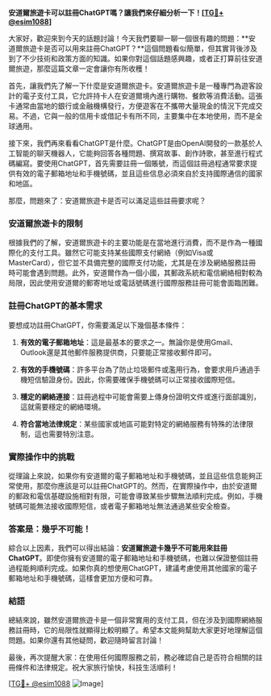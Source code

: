 **安道爾旅遊卡可以註冊ChatGPT嗎？讓我們來仔細分析一下！[[TG💪+ @esim1088](https://t.me/s/esim1088)]**

大家好，歡迎來到今天的話題討論！今天我們要聊一聊一個很有趣的問題：**安道爾旅遊卡是否可以用來註冊ChatGPT？**這個問題看似簡單，但其實背後涉及到了不少技術和政策方面的知識。如果你對這個話題感興趣，或者正打算前往安道爾旅遊，那麼這篇文章一定會讓你有所收穫！

首先，讓我們先了解一下什麼是安道爾旅遊卡。安道爾旅遊卡是一種專門為遊客設計的電子支付工具，它允許持卡人在安道爾境內進行購物、餐飲等消費活動。這張卡通常由當地的銀行或金融機構發行，方便遊客在不攜帶大量現金的情況下完成交易。不過，它與一般的信用卡或借記卡有所不同，主要集中在本地使用，而不是全球通用。

接下來，我們再來看看ChatGPT是什麼。ChatGPT是由OpenAI開發的一款基於人工智能的聊天機器人，它能夠回答各種問題、撰寫故事、創作詩歌，甚至進行程式碼編寫。要使用ChatGPT，首先需要註冊一個賬號，而這個註冊過程通常要求提供有效的電子郵箱地址和手機號碼，並且這些信息必須來自於支持國際通信的國家和地區。

那麼，問題來了：安道爾旅遊卡是否可以滿足這些註冊要求呢？

### 安道爾旅遊卡的限制

根據我們的了解，安道爾旅遊卡的主要功能是在當地進行消費，而不是作為一種國際化的支付工具。雖然它可能支持某些國際支付網絡（例如Visa或MasterCard），但它並不具備完整的國際支付功能，尤其是在涉及網絡服務註冊時可能會遇到問題。此外，安道爾作為一個小國，其郵政系統和電信網絡相對較為局限，因此使用安道爾的郵寄地址或電話號碼進行國際服務註冊可能會面臨困難。

### 註冊ChatGPT的基本需求

要想成功註冊ChatGPT，你需要滿足以下幾個基本條件：

1. **有效的電子郵箱地址**：這是最基本的要求之一。無論你是使用Gmail、Outlook還是其他郵件服務提供商，只要能正常接收郵件即可。
   
2. **有效的手機號碼**：許多平台為了防止垃圾郵件或濫用行為，會要求用戶通過手機短信驗證身份。因此，你需要確保手機號碼可以正常接收國際短信。

3. **穩定的網絡連接**：註冊過程中可能會需要上傳身份證明文件或進行面部識別，這就需要穩定的網絡環境。

4. **符合當地法律規定**：某些國家或地區可能對特定的網絡服務有特殊的法律限制，這也需要特別注意。

### 實際操作中的挑戰

從理論上來說，如果你有安道爾的電子郵箱地址和手機號碼，並且這些信息能夠正常使用，那麼你應該是可以註冊ChatGPT的。然而，在實際操作中，由於安道爾的郵政和電信基礎設施相對有限，可能會導致某些步驟無法順利完成。例如，手機號碼可能無法接收國際短信，或者電子郵箱地址無法通過某些安全檢查。

### 答案是：幾乎不可能！

綜合以上因素，我們可以得出結論：**安道爾旅遊卡幾乎不可能用來註冊ChatGPT**。即使你擁有安道爾的電子郵箱地址和手機號碼，也難以保證整個註冊過程能夠順利完成。如果你真的想使用ChatGPT，建議考慮使用其他國家的電子郵箱地址和手機號碼，這樣會更加方便和可靠。

### 結語

總結來說，雖然安道爾旅遊卡是一個非常實用的支付工具，但在涉及到國際網絡服務註冊時，它的局限性就顯得比較明顯了。希望本文能夠幫助大家更好地理解這個問題。如果你還有其他疑問，歡迎隨時留言討論！

最後，再次提醒大家：在使用任何國際服務之前，務必確認自己是否符合相關的註冊條件和法律規定。祝大家旅行愉快，科技生活順利！

[[TG💪+ @esim1088](https://t.me/s/esim1088) ![Image](https://i.postimg.cc/4NQfJmqS/Snipaste-2025-05-13-00-14-12.png)]